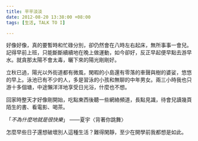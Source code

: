 ```yaml
---
title: 平平淡淡
date: 2012-08-20 13:38:00 +08:00
tags: [生活, TALK TO I]

---
```


  
  
好像好像，真的要暫時和忙碌分別，卻仍然會在八時左右起床，無所事事一會兒。記得早前上班，只能斷斷續續地在晚上做運動，如今卻好，反正早起便早點去游早水。就貪那太陽不會太毒，曬下來的陽光剛剛好。  
  
立秋已過，陽光以外街道都有微風，閑暇的小島還有零落的車聲與樹的婆娑，悠悠的早上。泳池已有不少的人，多是習泳的小孩和無聊的中年男女。兩三小時我也只游十多個塘，中途懶洋洋地享受日光浴，什麼也不想。  
  
回家時整天才好像剛開始，吃點東西後聽一些網絡頻道，長點見識，待會兒讀幾頁陌生的書、看電影、喝茶。  
  
「_不為什麼地就是很快樂_」 ——夏宇〈背著你跳舞〉  
  
怎麼早些日子還想破壞別人這種生活？難得閑靜，至少在開學前我都想是如此。  
  
  
